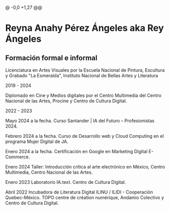 @ -0,0 +1,27 @@

# Reyna Anahy Pérez Ángeles aka Rey Ángeles 


## Formación formal e informal

Licenciatura en Artes Visuales por la Escuela Nacional de Pintura, Escultura y Grabado "La Esmeralda", Instituto Nacional de Bellas Artes y Literatura

2019 - 2024

Diplomado en Cine y Medios digitales por el Centro Multimedia del Centro Nacional de las Artes, Procine y Centro de Cultura Digital.

2022 - 2023

Mayo 2024 a la fecha. Curso Santander | IA del Futuro – Profesionistas 2024.

Febrero 2024 a la fecha. Curso de Desarrollo web y Cloud Computing en el programa Mujer Digital de JA.

Enero 2024 a la fecha. Certificación en Google en Marketing Digital E-Commerce. 

Enero 2024 Taller: Introducción crítica al arte electrónico en México, Centro Multimedia, Centro Nacional de las Artes.

Enero 2023 Laboratorio IA.text. Centro de Cultura Digital.

Abril 2022 Incubadora de Literatura Digital ILINU / ILIDI - Cooperación Quebec-México. TOPO centre de création numérique, Andamio Colectivo y Centro de Cultura Digital.

